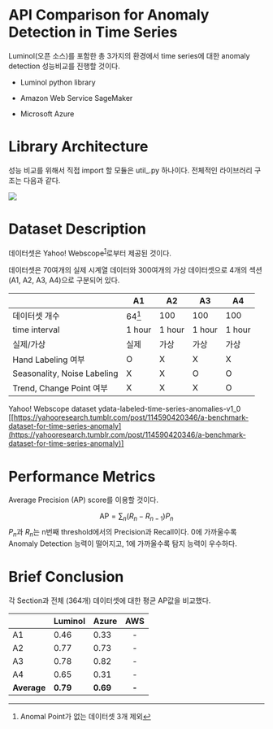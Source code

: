 # API Comparison for Anomaly Detection in Time Series
Luminol(오픈 소스)를 포함한 총 3가지의 환경에서 time series에 대한 anomaly detection 성능비교를 진행할 것이다.

* Luminol python library
* Amazon Web Service SageMaker


* Microsoft Azure

# Library Architecture
성능 비교를 위해서 직접 import 할 모듈은 util_.py 하나이다. 전체적인 라이브러리 구조는 다음과 같다.

![
](https://ifh.cc/g/6LeDh.png)



# Dataset Description
데이터셋은 Yahoo! Webscope<sup>[1](#1)</sup>로부터 제공된 것이다.

데이터셋은 70여개의 실제 시계열 데이터와 300여개의 가상 데이터셋으로 4개의 섹션(A1, A2, A3, A4)으로 구분되어 있다.

|  |A1|A2|A3|A4|
|--|--|--|--|--|
|데이터셋 개수|64[^2]|100|100|100|
|time interval|1 hour|1 hour|1 hour|1 hour|
|실제/가상|실제|가상|가상|가상|
|Hand Labeling 여부|O|X|X|X|
|Seasonality, Noise Labeling|X|X|O|O|
|Trend, Change Point 여부|X|X|X|O|

<a name="1">Yahoo! Webscope dataset ydata-labeled-time-series-anomalies-v1_0 
[[https://yahooresearch.tumblr.com/post/114590420346/a-benchmark-dataset-for-time-series-anomaly](https://yahooresearch.tumblr.com/post/114590420346/a-benchmark-dataset-for-time-series-anomaly)]</a>


[^1]: Yahoo! Webscope dataset ydata-labeled-time-series-anomalies-v1_0 
[[https://yahooresearch.tumblr.com/post/114590420346/a-benchmark-dataset-for-time-series-anomaly](https://yahooresearch.tumblr.com/post/114590420346/a-benchmark-dataset-for-time-series-anomaly)]


[^2]: Anomal Point가 없는 데이터셋 3개 제외




# Performance Metrics
Average Precision (AP) score를 이용할 것이다.

 $$
\text{AP} = \sum_n (R_n - R_{n-1}) P_n
 $$
$P_n$과 $R_n$는 n번째 threshold에서의 Precision과 Recall이다. 
0에 가까울수록 Anomaly Detection 능력이 떨어지고,
1에 가까울수록 탐지 능력이 우수하다.


# Brief Conclusion
각 Section과 전체 (364개) 데이터셋에 대한 평균 AP값을 비교했다.

|  |Luminol|Azure|AWS|
|--|--|--|--|
|A1|0.46|0.33|<center>-|
|A2|0.77|0.73|<center>-|
|A3|0.78|0.82|<center>-|
|A4|0.65|0.31|<center>-|
|**Average**|**0.79**|**0.69**|<center>**-**|


